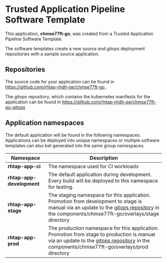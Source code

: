 # Trusted Application Pipeline Software Template

This application, **chmse77ft-go**, was created from a Trusted Application Pipeline Software Template.

The software templates create a new source and gitops deployment repositories with a sample source application. 

## Repositories

The source code for your application can be found in [https://github.com/rhtap-rhdh-qe/chmse77ft-go ](https://github.com/rhtap-rhdh-qe/chmse77ft-go ).
 
The gitops repository, which contains the kubernetes manifests for the application can be found in 
[https://github.com/rhtap-rhdh-qe/chmse77ft-go-gitops ](https://github.com/rhtap-rhdh-qe/chmse77ft-go-gitops ) 

## Application namespaces 

The default application will be found in the following namespaces. Applications can be deployed into unique namespaces or multiple software templates can also bet generated into the same group namespaces.  

|  Namespace   |  Description   |  
| -------- | -------- |
| **rhtap-app-ci** | The namespace used for CI workloads |
| **rhtap-app-development** | The default application during development. Every build will be deployed to this namespace for testing. |
| **rhtap-app-stage** | The staging namespace for this application. Promotion from development to stage is manual via an update to the [gitops repository](https://github.com/rhtap-rhdh-qe/chmse77ft-go-gitops ) in the components/chmse77ft-go/overlays/stage directory |
| **rhtap-app-prod** | The production namespace for this application. Promotion from stage to production is manual via an update to the [gitops repository](https://github.com/rhtap-rhdh-qe/chmse77ft-go-gitops ) in the components/chmse77ft-go/overlays/prod directory |